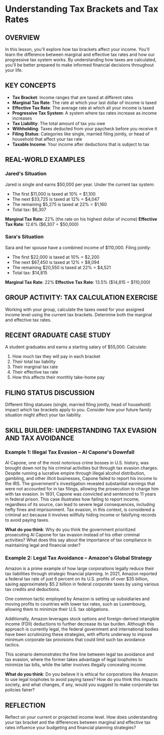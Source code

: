 # Understanding Tax Brackets and Tax Rates

## OVERVIEW

In this lesson, you'll explore how tax brackets affect your income. You'll learn the difference between marginal and effective tax rates and how our progressive tax system works. By understanding how taxes are calculated, you'll be better prepared to make informed financial decisions throughout your life.

## KEY CONCEPTS

- **Tax Bracket**: Income ranges that are taxed at different rates
- **Marginal Tax Rate**: The rate at which your last dollar of income is taxed
- **Effective Tax Rate**: The average rate at which all your income is taxed
- **Progressive Tax System**: A system where tax rates increase as income increases
- **Tax Liability**: The total amount of tax you owe
- **Withholding**: Taxes deducted from your paycheck before you receive it
- **Filing Status**: Categories like single, married filing jointly, or head of household that affect your tax rate
- **Taxable Income**: Your income after deductions that is subject to tax

## REAL-WORLD EXAMPLES

### Jared's Situation

Jared is single and earns $50,000 per year. Under the current tax system:

- The first $11,000 is taxed at 10% = $1,100
- The next $33,725 is taxed at 12% = $4,047
- The remaining $5,275 is taxed at 22% = $1,160
- Total tax: $6,307

**Marginal Tax Rate**: 22% (the rate on his highest dollar of income)
**Effective Tax Rate**: 12.6% ($6,307 ÷ $50,000)

### Sara's Situation

Sara and her spouse have a combined income of $110,000. Filing jointly:

- The first $22,000 is taxed at 10% = $2,200
- The next $67,450 is taxed at 12% = $8,094
- The remaining $20,550 is taxed at 22% = $4,521
- Total tax: $14,815

**Marginal Tax Rate**: 22%
**Effective Tax Rate**: 13.5% ($14,815 ÷ $110,000)

## GROUP ACTIVITY: TAX CALCULATION EXERCISE

Working with your group, calculate the taxes owed for your assigned income level using the current tax brackets. Determine both the marginal and effective tax rates.

## RECENT GRADUATE CASE STUDY

A student graduates and earns a starting salary of $55,000. Calculate:

1. How much tax they will pay in each bracket
2. Their total tax liability
3. Their marginal tax rate
4. Their effective tax rate
5. How this affects their monthly take-home pay

## FILING STATUS DISCUSSION

Different filing statuses (single, married filing jointly, head of household) impact which tax brackets apply to you. Consider how your future family situation might affect your tax liability.

## SKILL BUILDER: UNDERSTANDING TAX EVASION AND TAX AVOIDANCE

### Example 1: Illegal Tax Evasion – Al Capone's Downfall

Al Capone, one of the most notorious crime bosses in U.S. history, was brought down not by his criminal activities but through tax evasion charges. Despite running a lucrative empire through illegal alcohol distribution, gambling, and other illicit businesses, Capone failed to report his income to the IRS. The government's investigation revealed substantial earnings that were not accounted for in tax filings, allowing the prosecution to charge him with tax evasion. In 1931, Capone was convicted and sentenced to 11 years in federal prison. This case illustrates how failing to report income, regardless of its source, can lead to severe legal consequences, including hefty fines and imprisonment. Tax evasion, in this context, is considered a criminal act because it involves willfully hiding income or falsifying records to avoid paying taxes.

**What do you think**: Why do you think the government prioritized prosecuting Al Capone for tax evasion instead of his other criminal activities? What does this say about the importance of tax compliance in maintaining legal and financial order?

### Example 2: Legal Tax Avoidance – Amazon's Global Strategy

Amazon is a prime example of how large corporations legally reduce their tax liabilities through strategic financial planning. In 2021, Amazon reported a federal tax rate of just 6 percent on its U.S. profits of over $35 billion, saving approximately $5.2 billion in federal corporate taxes by using various tax credits and deductions.

One common tactic employed by Amazon is setting up subsidiaries and moving profits to countries with lower tax rates, such as Luxembourg, allowing them to minimize their U.S. tax obligations.

Additionally, Amazon leverages stock options and foreign-derived intangible income (FDII) deductions to further decrease its tax burden. Although this approach is currently legal, the federal government and international bodies have been scrutinizing these strategies, with efforts underway to impose minimum corporate tax provisions that could limit such tax avoidance tactics.

This scenario demonstrates the fine line between legal tax avoidance and tax evasion, where the former takes advantage of legal loopholes to minimize tax bills, while the latter involves illegally concealing income.

**What do you think**: Do you believe it is ethical for corporations like Amazon to use legal loopholes to avoid paying taxes? How do you think this impacts society, and what changes, if any, would you suggest to make corporate tax policies fairer?

## REFLECTION

Reflect on your current or projected income level. How does understanding your tax bracket and the differences between marginal and effective tax rates influence your budgeting and financial planning strategies?
